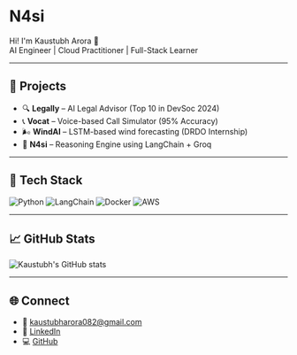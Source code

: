 # N4si

Hi! I'm Kaustubh Arora 👋  
AI Engineer | Cloud Practitioner | Full-Stack Learner

---

## 🚀 Projects

- 🔍 **Legally** – AI Legal Advisor (Top 10 in DevSoc 2024)
- 📞 **Vocat** – Voice-based Call Simulator (95% Accuracy)
- 🌬️ **WindAI** – LSTM-based wind forecasting (DRDO Internship)
- 🧠 **N4si** – Reasoning Engine using LangChain + Groq

---

## 🧰 Tech Stack

![Python](https://img.shields.io/badge/-Python-blue)
![LangChain](https://img.shields.io/badge/-LangChain-orange)
![Docker](https://img.shields.io/badge/-Docker-blue)
![AWS](https://img.shields.io/badge/-AWS-yellow)

---

## 📈 GitHub Stats

![Kaustubh's GitHub stats](https://github-readme-stats.vercel.app/api?username=kaustubharora&show_icons=true&theme=radical)

---

## 🌐 Connect

- 📧 kaustubharora082@gmail.com  
- 💼 [LinkedIn](https://linkedin.com/in/kaustubharora)  
- 💻 [GitHub](https://github.com/proneverdies)

